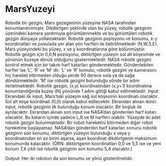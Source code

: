 # MarsYuzeyi

Robotik bir gezgin, Mars gezegeninin yüzeyine NASA tarafından konumlandırılmıştır. Dikdörtgen şeklinde olan bu yüzey, robotik gezginin üzerindeki kamera yardımıyla görüntülenmekte ve bu görüntüleri robotik gezgin dünyaya yollamaktadır.
Robotik gezginin pozisyonu ve konumu, x-y koordinatları ve pusulada yer alan yön harfleri ile belirtilmektedir (N,W,S,E). Mars yüzeyindeki bu yüzey, x ve y koordinatlarına göre bölünmüştür. Robotik gezgin için 0,0,N pozisyonu, diktörtgen yüzeyin sol alt köşesinde ve yönünün kuzeye dönük olduğunu göstermektedir.
NASA robotik gezgini kontrol etmek için bir takım harf katarları göndermektedir. Gönderilebilen harfler ise ‘L’, ‘R’ ve ‘M’ dir. ‘L’ ve ‘R’ komutu, robotik gezgini ve kamerasını hiç hareket ettirmeden olduğu yerde 90 derece sola ya da sağa döndürmektedir. ‘M’ ise robotik gezgini bulunduğu yönde bir adım ilerletmektedir.
Robotik gezgin, (x,y) koordinatından (x,y+1) koordinatına konumlandığında kuzey (N) yönünde 1 adım gittiği kabul edilmektedir.
Input:
Ekrandaki ilk input, Mars’taki yüzeyin sağ üst köşesinin koordinatı olacaktır. Sol alt köşe koordinatı (0,0) olarak kabul edilecektir.
Ekrandan alınan ikinci input, robotik gezginin ilk bulunduğu konum olacaktır. Bir boşluk ile ayrılacaktır.
Ekrandan alınan son input ise NASA’dan gönderilen harf katarı olacaktır. Bu katarın içinde sadece L,R ve M harfleri olabilir.
Yüzeyde iki adet robotik gezgin bulunmaktadır. Bir robot hareketini bitirmeden diğer robot hareketine başlayamaz.
NASA’dan gönderilen harf katarları sonucu robotik gezginin son konumu, diktörtgen yüzeyin bulunduğu x veya y koordinatından en az birini aşarsa, aşan koordinat dikdörtgenin maksimum konumunda kalacaktır. (ÖRN: diktörtgenin koordinatları 0,0 ve 5,5 ise ve yeni konum 7,4 çıktı ise robotik gezginin son konumu 5,4 olacaktır.)

Output:
Her iki robotun da son konumu ve yönü gösterilmelidir.
